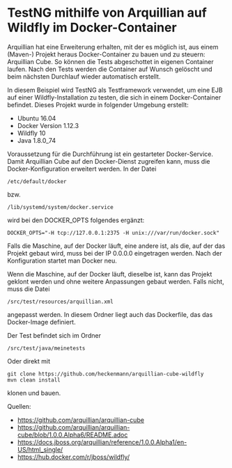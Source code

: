 # TestNG mithilfe von Arquillian auf Wildfly im Docker-Container
Arquillian hat eine Erweiterung erhalten, mit der es möglich ist, aus einem (Maven-) Projekt heraus Docker-Container zu bauen und zu steuern: Arquillian Cube. So können die Tests abgeschottet in eigenen Container laufen. Nach den Tests werden die Container auf Wunsch gelöscht und beim nächsten Durchlauf wieder automatisch erstellt.

In diesem Beispiel wird TestNG als Testframework verwendet, um eine EJB auf einer Wildfly-Installation zu testen, die sich in einem Docker-Container befindet.
Dieses Projekt wurde in folgender Umgebung erstellt:

- Ubuntu 16.04
- Docker Version 1.12.3
- Wildfly 10
- Java 1.8.0_74

Voraussetzung für die Durchführung ist ein gestarteter Docker-Service. Damit Arquillian Cube auf den Docker-Dienst zugreifen kann, muss die Docker-Konfiguration erweitert werden. In der Datei

```
/etc/default/docker
```
bzw.
```
/lib/systemd/system/docker.service
```

wird bei den DOCKER_OPTS folgendes ergänzt:
```
DOCKER_OPTS="-H tcp://127.0.0.1:2375 -H unix:///var/run/docker.sock"
```

Falls die Maschine, auf der Docker läuft, eine andere ist, als die, auf der das Projekt gebaut wird, muss bei der IP 0.0.0.0 eingetragen werden. Nach der Konfiguration startet man Docker neu.

Wenn die Maschine, auf der Docker läuft, dieselbe ist, kann das Projekt geklont werden und ohne weitere Anpassungen gebaut werden. Falls nicht, muss die Datei
```
/src/test/resources/arquillian.xml
```
angepasst werden.
In diesem Ordner liegt auch das Dockerfile, das das Docker-Image definiert.

Der Test befindet sich im Ordner
```
/src/test/java/meinetests
```


Oder direkt mit
```
git clone https://github.com/heckenmann/arquillian-cube-wildfly
mvn clean install
```
klonen und bauen.



Quellen:

- https://github.com/arquillian/arquillian-cube
- https://github.com/arquillian/arquillian-cube/blob/1.0.0.Alpha6/README.adoc
- https://docs.jboss.org/arquillian/reference/1.0.0.Alpha1/en-US/html_single/
- https://hub.docker.com/r/jboss/wildfly/
